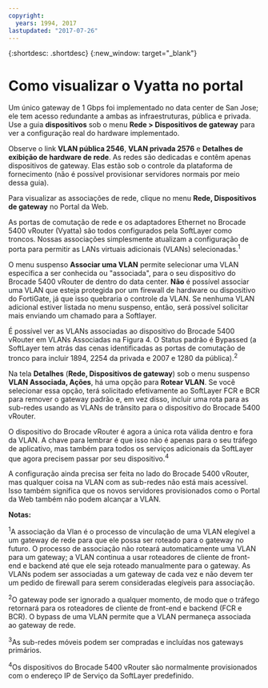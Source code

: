 ```yaml
---
copyright:
  years: 1994, 2017
lastupdated: "2017-07-26"
---
```


{:shortdesc: .shortdesc}
{:new_window: target="_blank"}

# Como visualizar o Vyatta no portal

Um único gateway de 1 Gbps foi implementado no data center de San Jose; ele tem acesso redundante a ambas as infraestruturas, pública e privada. Use a guia **dispositivos** sob o menu **Rede > Dispositivos de gateway** para ver a configuração real do hardware implementado.

Observe o link **VLAN pública 2546**, **VLAN privada 2576** e **Detalhes de exibição de hardware de rede**. As redes são dedicadas e contêm apenas dispositivos de gateway. Elas estão sob o controle da plataforma de fornecimento (não é possível provisionar servidores normais por meio dessa guia).

Para visualizar as associações de rede, clique no menu **Rede, Dispositivos de gateway** no Portal da Web.

As portas de comutação de rede e os adaptadores Ethernet no Brocade 5400 vRouter (Vyatta) são todos configurados pela SoftLayer como troncos. Nossas associações simplesmente atualizam a configuração de porta para permitir as LANs virtuais adicionais (VLANs) selecionadas.<sup>1</sup>

O menu suspenso **Associar uma VLAN** permite selecionar uma VLAN específica a ser conhecida ou "associada", para o seu dispositivo do Brocade 5400 vRouter de dentro do data center. **Não** é possível associar uma VLAN que esteja protegida por um firewall de hardware ou dispositivo do FortiGate, já que isso quebraria o controle da VLAN. Se nenhuma VLAN adicional estiver listada no menu suspenso, então, será possível solicitar mais enviando um chamado para a Softlayer.

É possível ver as VLANs associadas ao dispositivo do Brocade 5400 vRouter em VLANs Associadas na Figura 4. O Status padrão é Bypassed (a SoftLayer tem atrás das cenas identificadas as portas de comutação de tronco para incluir 1894, 2254 da privada e 2007 e 1280 da pública).<sup>2</sup>

Na tela **Detalhes** (**Rede, Dispositivos de gateway**) sob o menu suspenso **VLAN Associada, Ações**, há uma opção para **Rotear VLAN**. Se você selecionar essa opção, terá solicitado efetivamente ao SoftLayer FCR e BCR para remover o gateway padrão e, em vez disso, incluir uma rota para as sub-redes usando as VLANs de trânsito para o dispositivo do Brocade 5400 vRouter.

O dispositivo do Brocade vRouter é agora a única rota válida dentro e fora da VLAN. A chave para lembrar é que isso não é apenas para o seu tráfego de aplicativo, mas também para todos os serviços adicionais da SoftLayer que agora precisem passar por seu dispositivo.<sup>4</sup>

A configuração ainda precisa ser feita no lado do Brocade 5400 vRouter, mas qualquer coisa na VLAN com as sub-redes não está mais acessível. Isso também significa que os novos servidores provisionados como o Portal da Web também não podem alcançar a VLAN.

**Notas:**

<sup>1</sup>A associação da Vlan é o processo de vinculação de uma VLAN elegível a um gateway de rede para que ele possa ser roteado para o gateway no futuro. O processo de associação não roteará automaticamente uma VLAN para um gateway; a VLAN continua a usar roteadores de cliente de front-end e backend até que ele seja roteado manualmente para o gateway. As VLANs podem ser associadas a um gateway de cada vez e não devem ter um pedido de firewall para serem consideradas elegíveis para associação.

<sup>2</sup>O gateway pode ser ignorado a qualquer momento, de modo que o tráfego retornará para os roteadores de cliente de front-end e backend (FCR e BCR). O bypass de uma VLAN permite que a VLAN permaneça associada ao gateway de rede.

<sup>3</sup>As sub-redes móveis podem ser compradas e incluídas nos gateways primários.

<sup>4</sup>Os dispositivos do Brocade 5400 vRouter são normalmente provisionados com o endereço IP de Serviço da SoftLayer predefinido.
